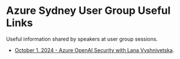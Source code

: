 # Azure Sydney User Group Useful Links

Useful information shared by speakers at user group sessions.

- [October 1, 2024 - Azure OpenAI Security with Lana Vyshnivetska](./2024-10-01.md).